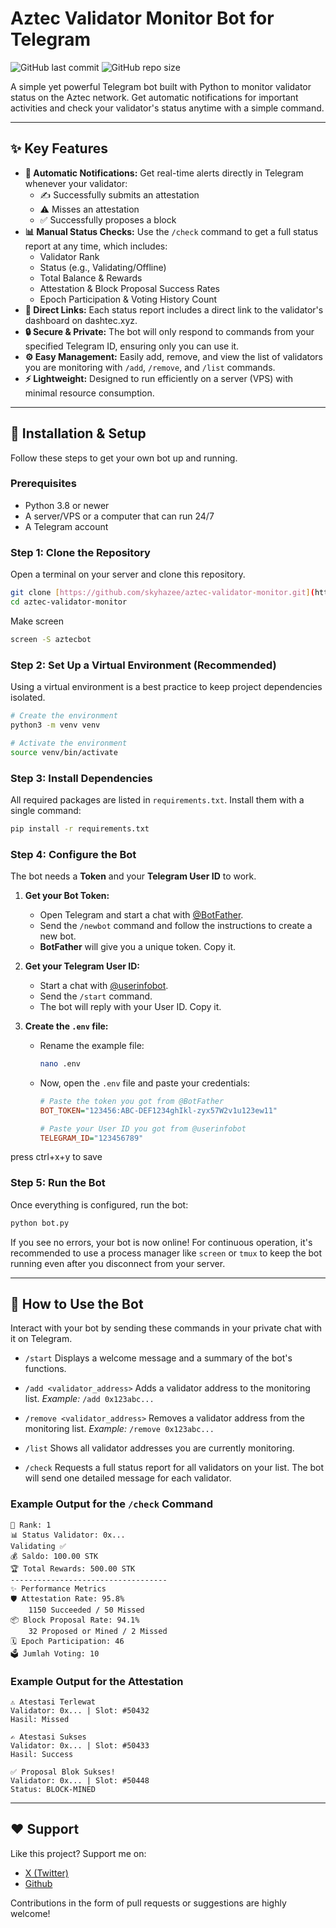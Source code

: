 # Aztec Validator Monitor Bot for Telegram

![GitHub last commit](https://img.shields.io/github/last-commit/skyhazee/aztec-validator-monitor?style=for-the-badge) ![GitHub repo size](https://img.shields.io/github/repo-size/skyhazee/aztec-validator-monitor?style=for-the-badge)

A simple yet powerful Telegram bot built with Python to monitor validator status on the Aztec network. Get automatic notifications for important activities and check your validator's status anytime with a simple command.

---

## ✨ Key Features

-   **🔔 Automatic Notifications:** Get real-time alerts directly in Telegram whenever your validator:
    -   ✍️ Successfully submits an attestation
    -   ⚠️ Misses an attestation
    -   ✅ Successfully proposes a block
-   **📊 Manual Status Checks:** Use the `/check` command to get a full status report at any time, which includes:
    -   Validator Rank
    -   Status (e.g., Validating/Offline)
    -   Total Balance & Rewards
    -   Attestation & Block Proposal Success Rates
    -   Epoch Participation & Voting History Count
-   **🔗 Direct Links:** Each status report includes a direct link to the validator's dashboard on dashtec.xyz.
-   **🔒 Secure & Private:** The bot will only respond to commands from your specified Telegram ID, ensuring only you can use it.
-   **⚙️ Easy Management:** Easily add, remove, and view the list of validators you are monitoring with `/add`, `/remove`, and `/list` commands.
-   **⚡ Lightweight:** Designed to run efficiently on a server (VPS) with minimal resource consumption.

---

## 🚀 Installation & Setup

Follow these steps to get your own bot up and running.

### Prerequisites

-   Python 3.8 or newer
-   A server/VPS or a computer that can run 24/7
-   A Telegram account

### Step 1: Clone the Repository

Open a terminal on your server and clone this repository.

```bash
git clone [https://github.com/skyhazee/aztec-validator-monitor.git](https://github.com/skyhazee/aztec-validator-monitor.git)
cd aztec-validator-monitor
```

Make screen

```bash
screen -S aztecbot
```

### Step 2: Set Up a Virtual Environment (Recommended)

Using a virtual environment is a best practice to keep project dependencies isolated.

```bash
# Create the environment
python3 -m venv venv

# Activate the environment
source venv/bin/activate
```

### Step 3: Install Dependencies

All required packages are listed in `requirements.txt`. Install them with a single command:

```bash
pip install -r requirements.txt
```

### Step 4: Configure the Bot

The bot needs a **Token** and your **Telegram User ID** to work.

1.  **Get your Bot Token:**
    -   Open Telegram and start a chat with [@BotFather](https://t.me/BotFather).
    -   Send the `/newbot` command and follow the instructions to create a new bot.
    -   **BotFather** will give you a unique token. Copy it.

2.  **Get your Telegram User ID:**
    -   Start a chat with [@userinfobot](https://t.me/userinfobot).
    -   Send the `/start` command.
    -   The bot will reply with your User ID. Copy it.

3.  **Create the `.env` file:**
    -   Rename the example file:
        ```bash
        nano .env
        ```
    -   Now, open the `.env` file and paste your credentials:
        ```ini
        # Paste the token you got from @BotFather
        BOT_TOKEN="123456:ABC-DEF1234ghIkl-zyx57W2v1u123ew11"

        # Paste your User ID you got from @userinfobot
        TELEGRAM_ID="123456789"
        ```
press ctrl+x+y to save

### Step 5: Run the Bot

Once everything is configured, run the bot:

```bash
python bot.py
```

If you see no errors, your bot is now online! For continuous operation, it's recommended to use a process manager like `screen` or `tmux` to keep the bot running even after you disconnect from your server.

---

## 🤖 How to Use the Bot

Interact with your bot by sending these commands in your private chat with it on Telegram.

-   `/start`
    Displays a welcome message and a summary of the bot's functions.

-   `/add <validator_address>`
    Adds a validator address to the monitoring list.
    *Example:* `/add 0x123abc...`

-   `/remove <validator_address>`
    Removes a validator address from the monitoring list.
    *Example:* `/remove 0x123abc...`

-   `/list`
    Shows all validator addresses you are currently monitoring.

-   `/check`
    Requests a full status report for all validators on your list. The bot will send one detailed message for each validator.

### Example Output for the `/check` Command

```
👑 Rank: 1
📊 Status Validator: 0x...
Validating ✅
💰 Saldo: 100.00 STK
🏆 Total Rewards: 500.00 STK
-----------------------------------
✨ Performance Metrics
🛡️ Attestation Rate: 95.8%
    1150 Succeeded / 50 Missed
📦 Block Proposal Rate: 94.1%
    32 Proposed or Mined / 2 Missed
🗓️ Epoch Participation: 46
🗳️ Jumlah Voting: 10
```
### Example Output for the Attestation

```
⚠️ Atestasi Terlewat
Validator: 0x... | Slot: #50432
Hasil: Missed

✍️ Atestasi Sukses
Validator: 0x... | Slot: #50433
Hasil: Success

✅ Proposal Blok Sukses!
Validator: 0x... | Slot: #50448
Status: BLOCK-MINED
```

---

## ❤️ Support

Like this project? Support me on:

-   [X (Twitter)](https://x.com/skyhazeed)
-   [Github](https://github.com/skyhazee)

Contributions in the form of pull requests or suggestions are highly welcome!
